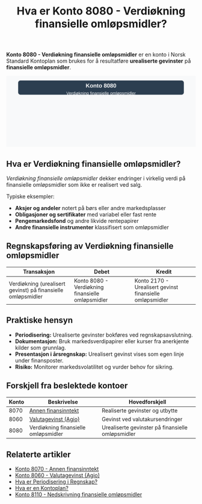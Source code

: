 ﻿---
title: "Hva er Konto 8080 - Verdiøkning finansielle omløpsmidler?"
seoTitle: "Konto 8080 | Verdiøkning finansielle omløpsmidler | Kontoplan"
description: "Konto 8080 brukes til urealiserte gevinster på finansielle omløpsmidler ved måling til virkelig verdi. Se bokføring, periodisering og praktiske hensyn."
summary: "Konto 8080: urealiserte gevinster på finansielle omløpsmidler og bokføring."
---

**Konto 8080 - Verdiøkning finansielle omløpsmidler** er en konto i Norsk Standard Kontoplan som brukes for å resultatføre **urealiserte gevinster** på **finansielle omløpsmidler**.

![Illustrasjon av konto 8080 Verdiøkning finansielle omløpsmidler](8080-verdiokning-finansielle-omlopsmidler-image.svg)

## Hva er Verdiøkning finansielle omløpsmidler?

*Verdiøkning finansielle omløpsmidler* dekker endringer i virkelig verdi på finansielle omløpsmidler som ikke er realisert ved salg.

Typiske eksempler:
* **Aksjer og andeler** notert på børs eller andre markedsplasser
* **Obligasjoner og sertifikater** med variabel eller fast rente
* **Pengemarkedsfond** og andre likvide rentepapirer
* **Andre finansielle instrumenter** klassifisert som omløpsmidler

## Regnskapsføring av Verdiøkning finansielle omløpsmidler

| Transaksjon                                         | Debet                                                         | Kredit                                                           |
|-----------------------------------------------------|---------------------------------------------------------------|------------------------------------------------------------------|
| Verdiøkning (urealisert gevinst) på finansielle omløpsmidler | Konto 8080 - Verdiøkning finansielle omløpsmidler               | Konto 2170 - Urealisert gevinst finansielle omløpsmidler         |

## Praktiske hensyn

* **Periodisering:** Urealiserte gevinster bokføres ved regnskapsavslutning.
* **Dokumentasjon:** Bruk markedsverdipapirer eller kurser fra anerkjente kilder som grunnlag.
* **Presentasjon i årsregnskap:** Urealisert gevinst vises som egen linje under finansposter.
* **Risiko:** Monitorer markedsvolatilitet og vurder behov for sikring.

## Forskjell fra beslektede kontoer

| Konto | Beskrivelse                                                                                      | Hovedforskjell                                |
|-------|--------------------------------------------------------------------------------------------------|-----------------------------------------------|
| 8070  | [Annen finansinntekt](/blogs/kontoplan/8070-annen-finansinntekt "Konto 8070 - Annen finansinntekt")   | Realiserte gevinster og utbytte               |
| 8060  | [Valutagevinst (Agio)](/blogs/kontoplan/8060-valutagevinst-agio "Konto 8060 - Valutagevinst (Agio): Guide til valutagevinst i norsk regnskap") | Gevinst ved valutakursendringer               |
| 8080  | Verdiøkning finansielle omløpsmidler                                                              | Urealiserte gevinster på finansielle omløpsmidler |

## Relaterte artikler

* [Konto 8070 - Annen finansinntekt](/blogs/kontoplan/8070-annen-finansinntekt "Konto 8070 - Annen finansinntekt")
* [Konto 8060 - Valutagevinst (Agio)](/blogs/kontoplan/8060-valutagevinst-agio "Konto 8060 - Valutagevinst (Agio): Guide til valutagevinst i norsk regnskap")
* [Hva er Periodisering i Regnskap?](/blogs/regnskap/hva-er-periodisering "Hva er Periodisering i Regnskap? Guide til periodisering av kostnader og inntekter")
* [Hva er en Kontoplan?](/blogs/regnskap/hva-er-kontoplan "Hva er en Kontoplan? Komplett Guide til Kontoplaner i Norsk Regnskap")
* [Konto 8110 - Nedskrivning finansielle omløpsmidler](/blogs/kontoplan/8110-nedskrivning-finansielle-omlopsmidler "Konto 8110 - Nedskrivning finansielle omløpsmidler")






